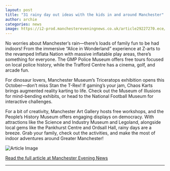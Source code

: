 ```yaml
---
layout: post
title: "31 rainy day out ideas with the kids in and around Manchester"
author: archie
categories: news
image: https://i2-prod.manchestereveningnews.co.uk/article29227270.ece/ALTERNATES/s1200/0_EGR_230524king_02.jpg
---
```

No worries about Manchester’s rain—there’s loads of family fun to be had indoors! From the immersive “Alice in Wonderland” experience at Z-arts to the revamped Inflata Nation with massive inflatable play areas, there’s something for everyone. The GMP Police Museum offers free tours focused on local police history, while the Trafford Centre has a cinema, golf, and arcade fun.

For dinosaur lovers, Manchester Museum’s Triceratops exhibition opens this October—don’t miss Stan the T-Rex! If gaming’s your jam, Chaos Karts brings augmented reality karting to life. Check out the Museum of Illusions for mind-bending exhibits, or head to the National Football Museum for interactive challenges.

For a bit of creativity, Manchester Art Gallery hosts free workshops, and the People’s History Museum offers engaging displays on democracy. With attractions like the Science and Industry Museum and Legoland, alongside local gems like the Pankhurst Centre and Ordsall Hall, rainy days are a breeze. Grab your family, check out the activities, and make the most of indoor adventures around Greater Manchester!

![Article Image](https://i2-prod.manchestereveningnews.co.uk/article29227270.ece/ALTERNATES/s1200/0_EGR_230524king_02.jpg)

[Read the full article at Manchester Evening News](https://www.manchestereveningnews.co.uk/whats-on/family-kids-news/31-rainy-day-out-ideas-32654512)

---
